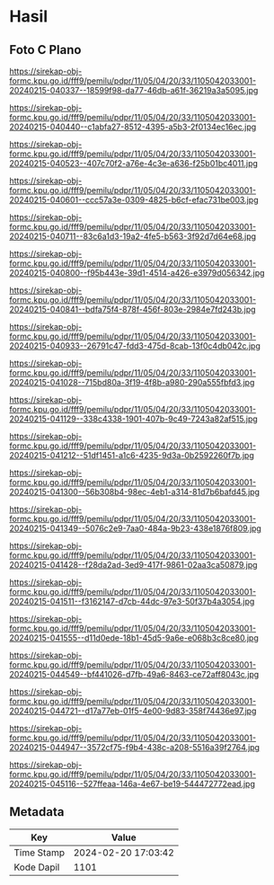 # Hasil

## Foto C Plano

https://sirekap-obj-formc.kpu.go.id/fff9/pemilu/pdpr/11/05/04/20/33/1105042033001-20240215-040337--18599f98-da77-46db-a61f-36219a3a5095.jpg

https://sirekap-obj-formc.kpu.go.id/fff9/pemilu/pdpr/11/05/04/20/33/1105042033001-20240215-040440--c1abfa27-8512-4395-a5b3-2f0134ec16ec.jpg

https://sirekap-obj-formc.kpu.go.id/fff9/pemilu/pdpr/11/05/04/20/33/1105042033001-20240215-040523--407c70f2-a76e-4c3e-a636-f25b01bc4011.jpg

https://sirekap-obj-formc.kpu.go.id/fff9/pemilu/pdpr/11/05/04/20/33/1105042033001-20240215-040601--ccc57a3e-0309-4825-b6cf-efac731be003.jpg

https://sirekap-obj-formc.kpu.go.id/fff9/pemilu/pdpr/11/05/04/20/33/1105042033001-20240215-040711--83c6a1d3-19a2-4fe5-b563-3f92d7d64e68.jpg

https://sirekap-obj-formc.kpu.go.id/fff9/pemilu/pdpr/11/05/04/20/33/1105042033001-20240215-040800--f95b443e-39d1-4514-a426-e3979d056342.jpg

https://sirekap-obj-formc.kpu.go.id/fff9/pemilu/pdpr/11/05/04/20/33/1105042033001-20240215-040841--bdfa75f4-878f-456f-803e-2984e7fd243b.jpg

https://sirekap-obj-formc.kpu.go.id/fff9/pemilu/pdpr/11/05/04/20/33/1105042033001-20240215-040933--26791c47-fdd3-475d-8cab-13f0c4db042c.jpg

https://sirekap-obj-formc.kpu.go.id/fff9/pemilu/pdpr/11/05/04/20/33/1105042033001-20240215-041028--715bd80a-3f19-4f8b-a980-290a555fbfd3.jpg

https://sirekap-obj-formc.kpu.go.id/fff9/pemilu/pdpr/11/05/04/20/33/1105042033001-20240215-041129--338c4338-1901-407b-9c49-7243a82af515.jpg

https://sirekap-obj-formc.kpu.go.id/fff9/pemilu/pdpr/11/05/04/20/33/1105042033001-20240215-041212--51df1451-a1c6-4235-9d3a-0b2592260f7b.jpg

https://sirekap-obj-formc.kpu.go.id/fff9/pemilu/pdpr/11/05/04/20/33/1105042033001-20240215-041300--56b308b4-98ec-4eb1-a314-81d7b6bafd45.jpg

https://sirekap-obj-formc.kpu.go.id/fff9/pemilu/pdpr/11/05/04/20/33/1105042033001-20240215-041349--5076c2e9-7aa0-484a-9b23-438e1876f809.jpg

https://sirekap-obj-formc.kpu.go.id/fff9/pemilu/pdpr/11/05/04/20/33/1105042033001-20240215-041428--f28da2ad-3ed9-417f-9861-02aa3ca50879.jpg

https://sirekap-obj-formc.kpu.go.id/fff9/pemilu/pdpr/11/05/04/20/33/1105042033001-20240215-041511--f3162147-d7cb-44dc-97e3-50f37b4a3054.jpg

https://sirekap-obj-formc.kpu.go.id/fff9/pemilu/pdpr/11/05/04/20/33/1105042033001-20240215-041555--d11d0ede-18b1-45d5-9a6e-e068b3c8ce80.jpg

https://sirekap-obj-formc.kpu.go.id/fff9/pemilu/pdpr/11/05/04/20/33/1105042033001-20240215-044549--bf441026-d7fb-49a6-8463-ce72aff8043c.jpg

https://sirekap-obj-formc.kpu.go.id/fff9/pemilu/pdpr/11/05/04/20/33/1105042033001-20240215-044721--d17a77eb-01f5-4e00-9d83-358f74436e97.jpg

https://sirekap-obj-formc.kpu.go.id/fff9/pemilu/pdpr/11/05/04/20/33/1105042033001-20240215-044947--3572cf75-f9b4-438c-a208-5516a39f2764.jpg

https://sirekap-obj-formc.kpu.go.id/fff9/pemilu/pdpr/11/05/04/20/33/1105042033001-20240215-045116--527ffeaa-146a-4e67-be19-544472772ead.jpg


## Metadata

| Key        | Value               |
| ---------- | ------------------- |
| Time Stamp | 2024-02-20 17:03:42 |
| Kode Dapil | 1101                |



